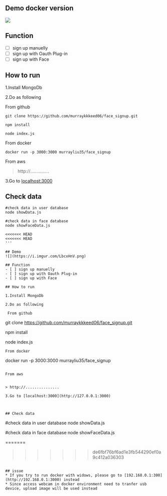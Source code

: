 
## Demo docker version
![](https://i.imgur.com/LbcxHnV.png)

## Function
- [ ] sign up manuelly
- [ ] sign up with Oauth Plug-in
- [ ] sign up with Face

## How to run

1.Install MongoDb 

2.Do as following

 From github
```
git clone https://github.com/murraykkkeed06/face_signup.git

npm install

node index.js

```
From docker
```
docker run -p 3000:3000 murrayliu35/face_signup

```

From aws


> http://...............

3.Go to [localhost:3000](http://127.0.0.1:3000)



## Check data

```
#check data in user database
node showData.js

#check data in face database
node showFaceData.js

<<<<<<< HEAD
<<<<<<< HEAD
'''

## Demo
![](https://i.imgur.com/LbcxHnV.png)

## Function
- [ ] sign up manuelly
- [ ] sign up with Oauth Plug-in
- [ ] sign up with Face

## How to run

1.Install MongoDb 

2.Do as following

 From github
```
git clone https://github.com/murraykkkeed06/face_signup.git

npm install

node index.js

```
From docker
```
docker run -p 3000:3000 murrayliu35/face_signup

```

From aws


> http://...............

3.Go to [localhost:3000](http://127.0.0.1:3000)



## Check data

```
#check data in user database
node showData.js

#check data in face database
node showFaceData.js

=======
>>>>>>> de6fbf76bf6ad1e3fb544290ef0a9c412a036303
```

## issue
* If you try to run docker with widows, please go to [192.168.0.1:300](http://192.168.0.1:3000) instead
* Since access webcam in docker environment need to tranfer usb device, upload image will be used instead 

